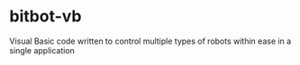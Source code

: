 # bitbot-vb
Visual Basic code written to control multiple types of robots within ease  in a single application
